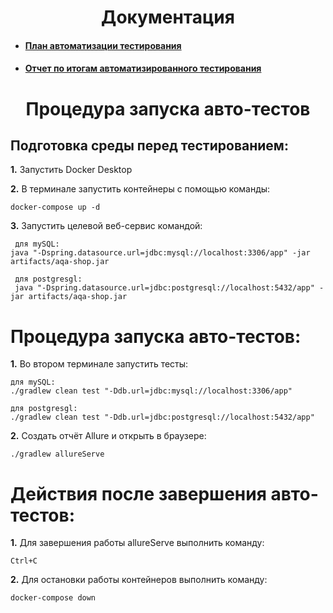 <h1 align="center">Документация</h1>

* #### [План автоматизации тестирования](https://github.com/vika-tuktasheva/diplom/blob/main/docs/plan.md)
* #### [Отчет по итогам автоматизированного тестирования ](https://github.com/vika-tuktasheva/diplom/blob/main/docs/report.md)

<h1 align="center">Процедура запуска авто-тестов</h1>

## Подготовка среды перед тестированием:

**1.** Запустить Docker Desktop

**2.** В терминале запустить контейнеры с помощью команды:

    docker-compose up -d

**3.** Запустить целевой веб-сервис командой:

     для mySQL: 
    java "-Dspring.datasource.url=jdbc:mysql://localhost:3306/app" -jar artifacts/aqa-shop.jar

     для postgresgl:
     java "-Dspring.datasource.url=jdbc:postgresql://localhost:5432/app" -jar artifacts/aqa-shop.jar

# Процедура запуска авто-тестов:

**1.** Во втором терминале запустить тесты:

    для mySQL:
    ./gradlew clean test "-Ddb.url=jdbc:mysql://localhost:3306/app"

    для postgresgl: 
    ./gradlew clean test "-Ddb.url=jdbc:postgresql://localhost:5432/app"

**2.** Создать отчёт Allure и открыть в браузере:

    ./gradlew allureServe

# Действия после завершения авто-тестов:

**1.** Для завершения работы allureServe выполнить команду:

    Ctrl+C

**2.** Для остановки работы контейнеров выполнить команду:

    docker-compose down